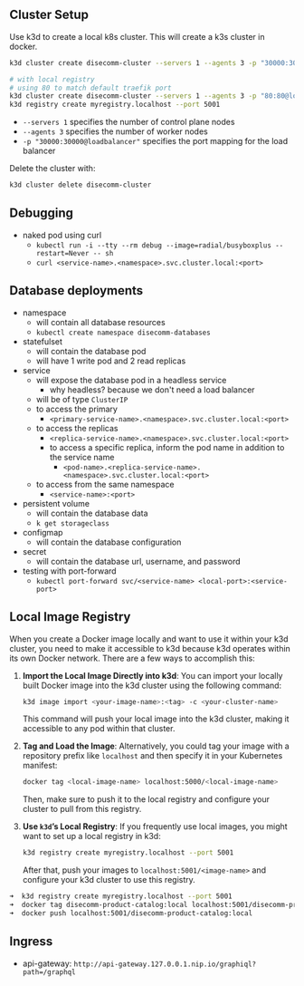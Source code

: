 ## Cluster Setup

Use k3d to create a local k8s cluster. This will create a k3s cluster in docker.

```bash
k3d cluster create disecomm-cluster --servers 1 --agents 3 -p "30000:30000@loadbalancer"

# with local registry
# using 80 to match default traefik port
k3d cluster create disecomm-cluster --servers 1 --agents 3 -p "80:80@loadbalancer" --registry-use k3d-myregistry.localhost:5001
k3d registry create myregistry.localhost --port 5001
``` 

- `--servers 1` specifies the number of control plane nodes
- `--agents 3` specifies the number of worker nodes
- `-p "30000:30000@loadbalancer"` specifies the port mapping for the load balancer

Delete the cluster with:

```bash
k3d cluster delete disecomm-cluster
```

## Debugging

- naked pod using curl
    - `kubectl run -i --tty --rm debug --image=radial/busyboxplus --restart=Never -- sh`
    - `curl <service-name>.<namespace>.svc.cluster.local:<port>`

## Database deployments

- namespace
    - will contain all database resources
    - `kubectl create namespace disecomm-databases`
- statefulset
    - will contain the database pod
    - will have 1 write pod and 2 read replicas
- service
    - will expose the database pod in a headless service
      - why headless? because we don't need a load balancer
    - will be of type `ClusterIP`
    - to access the primary
        - `<primary-service-name>.<namespace>.svc.cluster.local:<port>`
    - to access the replicas
      - `<replica-service-name>.<namespace>.svc.cluster.local:<port>`
      - to access a specific replica, inform the pod name in addition to the service name
          - `<pod-name>.<replica-service-name>.<namespace>.svc.cluster.local:<port>`
    - to access from the same namespace
        - `<service-name>:<port>`
- persistent volume
    - will contain the database data
    - `k get storageclass`
- configmap
    - will contain the database configuration
- secret
    - will contain the database url, username, and password
- testing with port-forward
    - `kubectl port-forward svc/<service-name> <local-port>:<service-port>`

## Local Image Registry

When you create a Docker image locally and want to use it within your k3d cluster, you need to make it accessible to k3d because k3d operates within its own Docker network. There are a few ways to accomplish this:

1. **Import the Local Image Directly into k3d**: You can import your locally built Docker image into the k3d cluster using the following command:

   ```bash
   k3d image import <your-image-name>:<tag> -c <your-cluster-name>
   ```

   This command will push your local image into the k3d cluster, making it accessible to any pod within that cluster.

2. **Tag and Load the Image**: Alternatively, you could tag your image with a repository prefix like `localhost` and then specify it in your Kubernetes manifest:

   ```bash
   docker tag <local-image-name> localhost:5000/<local-image-name>
   ```

   Then, make sure to push it to the local registry and configure your cluster to pull from this registry.

3. **Use `k3d`’s Local Registry**: If you frequently use local images, you might want to set up a local registry in k3d:

   ```bash
   k3d registry create myregistry.localhost --port 5001
   ```

   After that, push your images to `localhost:5001/<image-name>` and configure your k3d cluster to use this registry.

```bash
➜  k3d registry create myregistry.localhost --port 5001
➜  docker tag disecomm-product-catalog:local localhost:5001/disecomm-product-catalog:local
➜  docker push localhost:5001/disecomm-product-catalog:local
```


## Ingress

- api-gateway: `http://api-gateway.127.0.0.1.nip.io/graphiql?path=/graphql`
